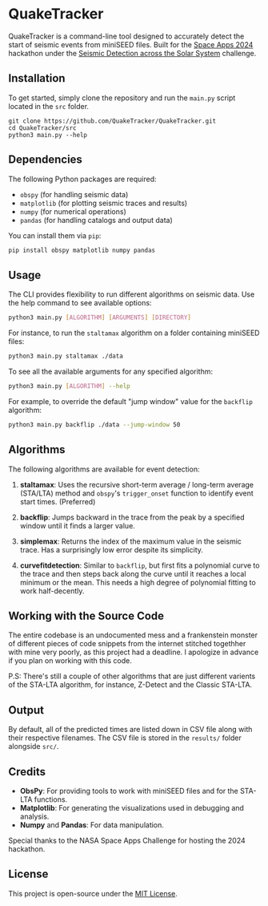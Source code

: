 # QuakeTracker

QuakeTracker is a command-line tool designed to accurately detect the start of seismic events from miniSEED files. Built for the [Space Apps 2024](https://www.spaceappschallenge.org/nasa-space-apps-2024/) hackathon under the [Seismic Detection across the Solar System](https://www.spaceappschallenge.org/nasa-space-apps-2024/challenges/seismic-detection-across-the-solar-system/) challenge.

## Installation

To get started, simply clone the repository and run the `main.py` script located in the `src` folder.

```
git clone https://github.com/QuakeTracker/QuakeTracker.git
cd QuakeTracker/src
python3 main.py --help
```

## Dependencies

The following Python packages are required:
- `obspy` (for handling seismic data)
- `matplotlib` (for plotting seismic traces and results)
- `numpy` (for numerical operations)
- `pandas` (for handling catalogs and output data)

You can install them via `pip`:

```bash
pip install obspy matplotlib numpy pandas
```

## Usage

The CLI provides flexibility to run different algorithms on seismic data. Use the help command to see available options:

```bash
python3 main.py [ALGORITHM] [ARGUMENTS] [DIRECTORY]
```

For instance, to run the `staltamax` algorithm on a folder containing miniSEED files:

```bash
python3 main.py staltamax ./data
```

To see all the available arguments for any specified algorithm:

```bash
python3 main.py [ALGORITHM] --help
```

For example, to override the default "jump window" value for the `backflip` algorithm:

```bash
python3 main.py backflip ./data --jump-window 50
```

## Algorithms

The following algorithms are available for event detection:

1. **staltamax**: Uses the recursive short-term average / long-term average (STA/LTA) method and `obspy`'s `trigger_onset` function to identify event start times.
(Preferred)

2. **backflip**: Jumps backward in the trace from the peak by a specified window until it finds a larger value.

3. **simplemax**: Returns the index of the maximum value in the seismic trace. Has a surprisingly low error despite its simplicity.

4. **curvefitdetection**: Similar to `backflip`, but first fits a polynomial curve to the trace and then steps back along the curve until it reaches a local minimum or the mean. This needs a high degree of polynomial fitting to work half-decently. 


## Working with the Source Code

The entire codebase is an undocumented mess and a frankenstein monster of different pieces of code snippets from the internet stitched togethher with mine very poorly, as this project had a deadline. I apologize in advance if you plan on working with this code. 

P.S: There's still a couple of other algorithms that are just different varients of the STA-LTA algorithm, for instance, Z-Detect and the Classic STA-LTA.

## Output

By default, all of the predicted times are listed down in CSV file along with their respective filenames. The CSV file is stored in the `results/` folder alongside `src/`.

## Credits

- **ObsPy**: For providing tools to work with miniSEED files and for the STA-LTA functions.
- **Matplotlib**: For generating the visualizations used in debugging and analysis.
- **Numpy** and **Pandas**: For data manipulation.
  
Special thanks to the NASA Space Apps Challenge for hosting the 2024 hackathon.

## License

This project is open-source under the [MIT License](LICENSE).

